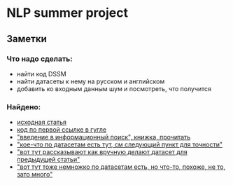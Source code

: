 # NLP summer project

## Заметки

### Что надо сделать:
- найти код DSSM
- найти датасеты к нему на русском и английском
- добавить ко входным данным шум и посмотреть, что получится

### Найдено:
- [исходная статья](https://www.microsoft.com/en-us/research/wp-content/uploads/2016/02/cikm2013_DSSM_fullversion.pdf "исходная статья")
- [код по первой ссылке в гугле](https://github.com/liaha/dssm "код по первой ссылке в гугле")
- ["введение в информационный поиск", книжка, прочитать](https://www.ozon.ru/context/detail/id/5497130/ "озон")
- ["кое-что по датасетам есть тут, см следующий пункт для точности"](https://cntk.ai/pythondocs/CNTK_303_Deep_Structured_Semantic_Modeling_with_LSTM_Networks.html)
- ["вот тут рассказывают как вручную делают датасет для предыдущей статьи"](https://cntk.ai/pythondocs/CNTK_202_Language_Understanding.html)
- ["вот тут тоже немножко по датасетам есть, но что-то, похоже, не то, зато много"](https://github.com/brmson/dataset-sts)
